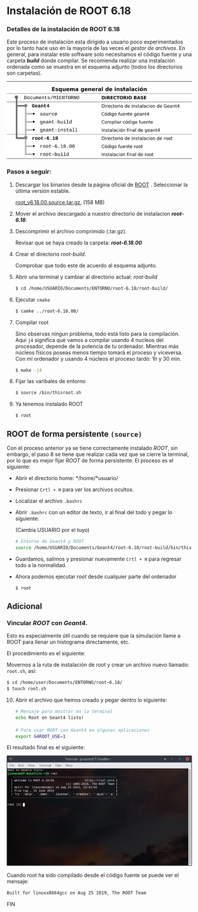 # Instalación de ROOT 6.18

### Detalles de la instalación de ROOT 6.18

Este proceso de instalación esta dirigido a usuario poco experimentados por lo tanto hace uso en la mayoría de las veces el *gestor de archivos*. En general, para instalar este software solo necesitamos el código fuente y una carpeta ***build*** donde compilar. Se recomienda realizar una instalación ordenada como se muestra en el esquema adjunto (todos los directorios son carpetas).

----



![](/images-png/path6565.png)

### Pasos a seguir:

1. Descargar los binarios desde la página oficial de [ROOT](https://root.cern.ch/downloading-root) . Seleccionar la última versión estable. 

   [root_v6.18.00.source.tar.gz](https://root.cern/download/root_v6.18.00.source.tar.gz), (158 MB)

2. Mover el archivo descargado a nuestro directorio de instalacion ***root-6.18***:

3. Descomprimir el archivo comprimido (.tar.gz). 

   Revisar que se haya creado la carpeta: ***root-6.18.00***

4. Crear el directorio *root-build*.

   Comprobar que todo este de acuerdo al esquema adjunto.

5. Abrir una terminal y cambiar al directorio actual: *root-build*

   ```bash
   $ cd /home/USUARIO/Documents/ENTORNO/root-6.18/root-build/
   ```

6. Ejecutar `cmake`

   ```bash
   $ camke ../root-6.18.00/
   ```

7. Compilar root

   Sino observas ningun problema, todo está listo para la compilación. Aqui `j4` significa que vamos a compilar usando 4 nucleos del procesador,  depende de la potencia de tu ordenador.  Mientras más núcleos físicos poseas menos tiempo tomará el proceso y viceversa. Con mi ordenador y usando 4 núcleos el proceso tardó: 1h y 30 min.

   ```bash
   $ make -j4
   ```

8. Fijar las varibales de entorno
   ```bash
   $ source /bin/thisroot.sh
   ```

9. Ya tenemos instalado ROOT

   ```bash
   $ root
   ```




## ROOT de forma persistente `(source)`

Con el proceso anterior ya se tiene correctamente instalado *ROOT*, sin embargo, el paso 8 se tiene que realizar cada vez que se cierre la terminal, por lo que es mejor fijar *ROOT* de forma persistente. El proceso es el siguiente:

   - Abrir el directorio home: */home/*usuario/

   - Presionar `Crtl + H` para ver los archivos ocultos.

   - Localizar el archivo `.bashrc`

   - Abrir `.bashrc` con un editor de texto, ir al final del todo y pegar lo siguiente:

     (Cambia USUARIO por el tuyo)

     ```bash
     # Entorno de Geant4 y ROOT
     source /home/USUARIO/Documents/Geant4/root-6.18/root-build/bin/thisroot.sh
     ```

- Guardamos, salimos y presionar nuevamente `Crtl + H` para regresar todo a la normalidad.

* Ahora podemos ejecutar *root* desde cualquier parte del ordenador

   ```bash
   $ root
   ```



## Adicional

### Vincular *ROOT* con *Geant4*. 

Esto es especialmente útil cuando se requiere que la simulación llame a ROOT para llenar un histograma directamente, etc.  

El procedimiento es el siguiente:

Movernos a la ruta de instalación de root y crear un archivo nuevo llamado: `root.sh`, así:

   ```bash
   $ cd /home/user/Documents/ENTORNO/root-6.18/
   $ touch root.sh
   ```

10. Abrir el archivo que hemos creado y pegar dentro lo siguiente:

    ```bash
    # Mensaje para mostrar en la terminal
    echo Root en Geant4 listo!
    
    # Para usar ROOT con Geant4 en algunas aplicaciones
    export G4ROOT_USE=1
    ```

  

El resultado final es el siguiente:

![](/ROOT/root-final.png)

Cuando root ha sido compilado desde el código fuente se puede ver el mensaje:

```bash
Built for linuxx8664gcc on Aug 25 2019, The ROOT Team
```

FIN
